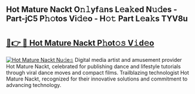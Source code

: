 ## Hot Mature Nackt O𝚗𝚕yf𝚊ns L𝚎a𝚔ed N𝚞𝚍es - Part-jC5 P𝚑𝚘tos Vi𝚍𝚎o - H𝚘𝚝 Part L𝚎a𝚔s TYV8u

# <h2><a href="http://kf0h5qm.oniu.top/?m=Hot+Mature+Nackt">🔗👉 🔴 Hot Mature Nackt P𝚑ot𝚘𝚜 V𝚒d𝚎o</a></h2>

[![Hot Mature Nackt Nu𝚍e𝚜](https://i.imgur.com/0qMVB7G.gif)](http://kf0h5qm.oniu.top/?m=Hot+Mature+Nackt)
Digital media artist and amusement provider Hot Mature Nackt, celebrated for publishing dance and lifestyle tutorials through viral dance moves and compact films. Trailblazing technologist Hot Mature Nackt, recognized for their innovative solutions and commitment to advancing technology.  
